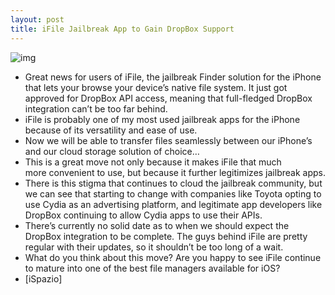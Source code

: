 ```yaml
---
layout: post
title: iFile Jailbreak App to Gain DropBox Support
---
```

![img](http://media.idownloadblog.com/wp-content/uploads/2011/04/iFile-Gets-DropBox.png)
* Great news for users of iFile, the jailbreak Finder solution for the iPhone that lets your browse your device’s native file system. It just got approved for DropBox API access, meaning that full-fledged DropBox integration can’t be too far behind.
* iFile is probably one of my most used jailbreak apps for the iPhone because of its versatility and ease of use.
* Now we will be able to transfer files seamlessly between our iPhone’s and our cloud storage solution of choice…
* This is a great move not only because it makes iFile that much more convenient to use, but because it further legitimizes jailbreak apps.
* There is this stigma that continues to cloud the jailbreak community, but we can see that starting to change with companies like Toyota opting to use Cydia as an advertising platform, and legitimate app developers like DropBox continuing to allow Cydia apps to use their APIs.
* There’s currently no solid date as to when we should expect the DropBox integration to be complete. The guys behind iFile are pretty regular with their updates, so it shouldn’t be too long of a wait.
* What do you think about this move? Are you happy to see iFile continue to mature into one of the best file managers available for iOS?
* [iSpazio]

